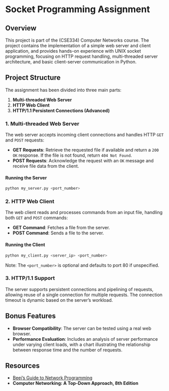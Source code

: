 
# Socket Programming Assignment

## Overview

This project is part of the (CSE334) Computer Networks course. The project contains the implementation of a simple web server and client application, and provides hands-on experience with UNIX socket programming, focusing on HTTP request handling, multi-threaded server architecture, and basic client-server communication in Python.

## Project Structure

The assignment has been divided into three main parts:
1. **Multi-threaded Web Server**
2. **HTTP Web Client**
3. **HTTP/1.1 Persistent Connections (Advanced)**

### 1. Multi-threaded Web Server

The web server accepts incoming client connections and handles HTTP `GET` and `POST` requests:
- **GET Requests**: Retrieve the requested file if available and return a `200 OK` response. If the file is not found, return `404 Not Found`.
- **POST Requests**: Acknowledge the request with an `OK` message and receive file data from the client.

#### Running the Server
```bash
python my_server.py <port_number>
```

### 2. HTTP Web Client

The web client reads and processes commands from an input file, handling both `GET` and `POST` commands:
- **GET Command**: Fetches a file from the server.
- **POST Command**: Sends a file to the server.

#### Running the Client
```bash
python my_client.py <server_ip> <port_number>
```
Note: The `<port_number>` is optional and defaults to port 80 if unspecified.

### 3. HTTP/1.1 Support

The server supports persistent connections and pipelining of requests, allowing reuse of a single connection for multiple requests. The connection timeout is dynamic based on the server’s workload.

## Bonus Features
- **Browser Compatibility**: The server can be tested using a real web browser.
- **Performance Evaluation**: Includes an analysis of server performance under varying client loads, with a chart illustrating the relationship between response time and the number of requests.

## Resources
- [Beej’s Guide to Network Programming](https://beej.us/guide/bgnet/)
- **Computer Networking: A Top-Down Approach, 8th Edition**
